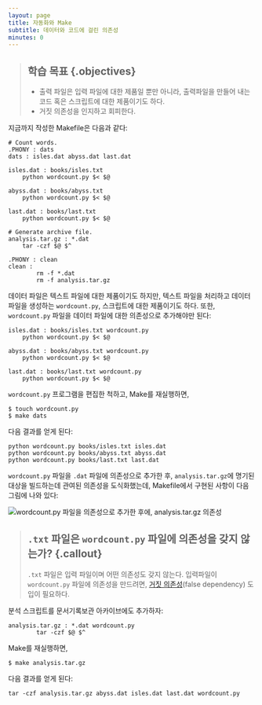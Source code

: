 ```yaml
---
layout: page
title: 자동화와 Make
subtitle: 데이터와 코드에 걸린 의존성
minutes: 0
---
```


> ## 학습 목표 {.objectives}
>
> * 출력 파일은 입력 파일에 대한 제품일 뿐만 아니라,
>   출력파일을 만들어 내는 코드 혹은 스크립트에 대한 제품이기도 하다.
> * 거짓 의존성을 인지하고 회피한다.

지금까지 작성한 Makefile은 다음과 같다:

~~~ {.make}
# Count words.
.PHONY : dats
dats : isles.dat abyss.dat last.dat

isles.dat : books/isles.txt
	python wordcount.py $< $@

abyss.dat : books/abyss.txt
	python wordcount.py $< $@

last.dat : books/last.txt
	python wordcount.py $< $@

# Generate archive file.
analysis.tar.gz : *.dat
	tar -czf $@ $^

.PHONY : clean
clean :
        rm -f *.dat
        rm -f analysis.tar.gz
~~~

데이터 파일은 텍스트 파일에 대한 제품이기도 하지만,
텍스트 파일을 처리하고 데이터 파일을 생성하는 `wordcount.py`, 스크립트에 대한 제품이기도 하다.
또한, `wordcount.py` 파일을 데이터 파일에 대한 의존성으로 추가해야만 된다:

~~~ {.make}
isles.dat : books/isles.txt wordcount.py
	python wordcount.py $< $@

abyss.dat : books/abyss.txt wordcount.py
	python wordcount.py $< $@

last.dat : books/last.txt wordcount.py
	python wordcount.py $< $@
~~~

`wordcount.py` 프로그램을 편집한 척하고, Make를 재실행하면, 

~~~ {.bash}
$ touch wordcount.py
$ make dats
~~~

다음 결과를 얻게 된다:

~~~ {.output}
python wordcount.py books/isles.txt isles.dat
python wordcount.py books/abyss.txt abyss.dat
python wordcount.py books/last.txt last.dat
~~~

`wordcount.py` 파일을 `.dat` 파일에 의존성으로 추가한 후,
`analysis.tar.gz`에 명기된 대상을 빌드하는데 관여된 의존성을 도식화했는데, 
Makefile에서 구현된 사항이 다음 그림에 나와 있다:


![wordcount.py 파일을 의존성으로 추가한 후에, analysis.tar.gz 의존성](img/04-dependencies.png "analysis.tar.gz dependencies after adding wordcount.py as a dependency")

> ## `.txt` 파일은 `wordcount.py` 파일에 의존성을 갖지 않는가? {.callout}
>
> `.txt` 파일은 입력 파일이며 어떤 의존성도 갖지 않는다.
> 입력파일이 `wordcount.py` 파일에 의존성을 만드려면,
> [거짓 의존성](reference.html#false-dependency)(false dependency)
> 도입이 필요하다.

분석 스크립트를 문서기록보관 아카이브에도 추가하자:

~~~ {.make}
analysis.tar.gz : *.dat wordcount.py
        tar -czf $@ $^
~~~

Make를 재실행하면,

~~~ {.bash}
$ make analysis.tar.gz
~~~

다음 결과를 얻게 된다:

~~~ {.output}
tar -czf analysis.tar.gz abyss.dat isles.dat last.dat wordcount.py
~~~
